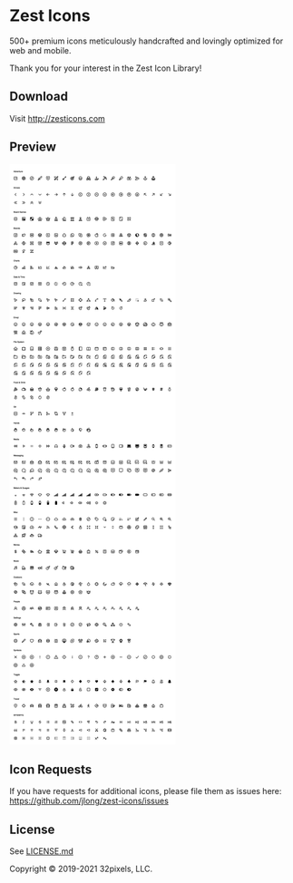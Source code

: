 Zest Icons
==========

500+ premium icons meticulously handcrafted and lovingly optimized for web and mobile.

Thank you for your interest in the Zest Icon Library!

## Download

Visit <http://zesticons.com>

## Preview

![Zest Icons](./packages/zest-pro/preview.png)

## Icon Requests

If you have requests for additional icons, please file them as issues here:
<https://github.com/jlong/zest-icons/issues>

## License

See [LICENSE.md](LICENSE.md)

Copyright © 2019-2021 32pixels, LLC.
